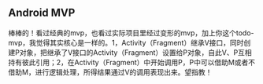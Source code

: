 ## Android MVP

棒棒的！看过经典的mvp，也看过实际项目里经过变形的mvp，加上你这个todo-mvp，我觉得其实核心是一样的。1，Activity（Fragment）继承V接口，同时创建P对象，把继承了V接口的Activity（Fragment）设置给P对象，自此V、P互相持有彼此引用；2，在Activity（Fragment）中开始调用P，P中可以借助M或者不借助M，进行逻辑处理，所得结果通过V的调用表现出来。望指教！ 